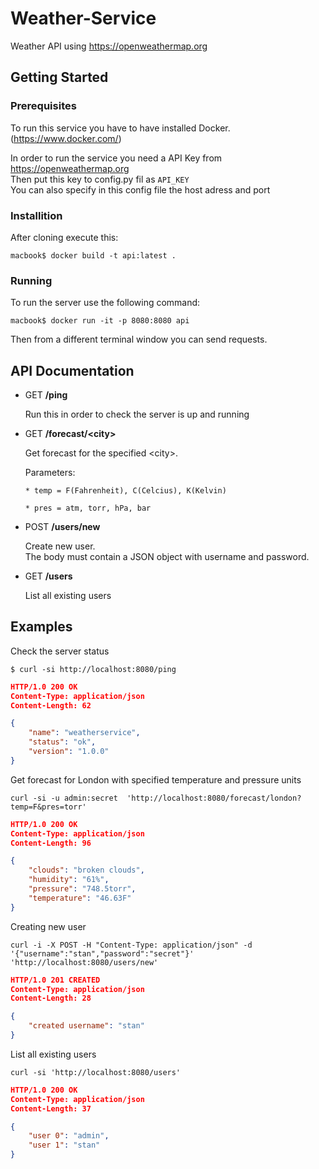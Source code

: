 # Weather-Service
Weather API using https://openweathermap.org

## Getting Started

### Prerequisites
To run this service you have to have installed Docker.
(https://www.docker.com/)

In order to run the service you need a API Key from https://openweathermap.org</br>
Then put this key to config.py fil as ```API_KEY```</br>
You can also specify in this config file the host adress and port

### Installition
After cloning execute this:

```
macbook$ docker build -t api:latest .
```

### Running

To run the server use the following command:

```
macbook$ docker run -it -p 8080:8080 api
```

Then from a different terminal window you can send requests.

## API Documentation

- GET **/ping**

    Run this in order to check the server is up and running

- GET **/forecast/\<city\>**
  
    Get forecast for the specified \<city\>.
    
    Parameters:
    
      * temp = F(Fahrenheit), C(Celcius), K(Kelvin)
      
      * pres = atm, torr, hPa, bar
  
- POST **/users/new**

    Create new user.</br>
    The body must contain a JSON object with username and password.

- GET **/users**

    List all existing users
  
  
## Examples

Check the server status

```
$ curl -si http://localhost:8080/ping
```

```json
HTTP/1.0 200 OK
Content-Type: application/json
Content-Length: 62

{
    "name": "weatherservice", 
    "status": "ok", 
    "version": "1.0.0"
}
```

Get forecast for London with specified temperature and pressure units

```
curl -si -u admin:secret  'http://localhost:8080/forecast/london?temp=F&pres=torr'
```
```json
HTTP/1.0 200 OK
Content-Type: application/json
Content-Length: 96

{
    "clouds": "broken clouds", 
    "humidity": "61%", 
    "pressure": "748.5torr", 
    "temperature": "46.63F"
}
```

Creating new user

```
curl -i -X POST -H "Content-Type: application/json" -d '{"username":"stan","password":"secret"}' 'http://localhost:8080/users/new'
```

```json
HTTP/1.0 201 CREATED
Content-Type: application/json
Content-Length: 28

{
    "created username": "stan"
}
```

List all existing users

```
curl -si 'http://localhost:8080/users'
```

```json
HTTP/1.0 200 OK
Content-Type: application/json
Content-Length: 37

{
    "user 0": "admin", 
    "user 1": "stan"
}
```

